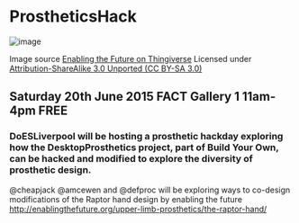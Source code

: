 # ProstheticsHack
![image](http://thingiverse-production-new.s3.amazonaws.com/renders/1d/20/95/d4/49/All_parts_at_100_right_single_build_plate_preview_featured.jpg)

Image source [Enabling the Future on Thingiverse](http://thingiverse-production-new.s3.amazonaws.com/renders/1d/20/95/d4/49/All_parts_at_100_right_single_build_plate_preview_featured.jpg) Licensed under [Attribution-ShareAlike 3.0 Unported (CC BY-SA 3.0)](http://creativecommons.org/licenses/by-sa/3.0/ "License Link")

## Saturday 20th June 2015 FACT Gallery 1 11am-4pm FREE

### DoESLiverpool will be hosting a prosthetic hackday exploring how the DesktopProsthetics project, part of Build Your Own, can be hacked and modified to explore the diversity of prosthetic design.

@cheapjack @amcewen and @defproc will be exploring ways to co-design modifications of the Raptor hand design by enabling the future http://enablingthefuture.org/upper-limb-prosthetics/the-raptor-hand/
